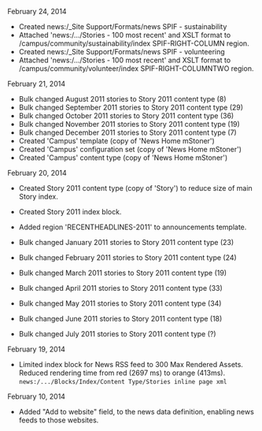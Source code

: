February 24, 2014

* Created news:/_Site Support/Formats/news SPIF - sustainability
* Attached 'news:/.../Stories - 100 most recent' and XSLT format to /campus/community/sustainability/index SPIF-RIGHT-COLUMN region.
* Created news:/_Site Support/Formats/news SPIF - volunteering
* Attached 'news:/.../Stories - 100 most recent' and XSLT format to /campus/community/volunteer/index SPIF-RIGHT-COLUMNTWO region.

February 21, 2014

* Bulk changed August 2011 stories to Story 2011 content type (8)
* Bulk changed September 2011 stories to Story 2011 content type (29)
* Bulk changed October 2011 stories to Story 2011 content type (36)
* Bulk changed November 2011 stories to Story 2011 content type (19)
* Bulk changed December 2011 stories to Story 2011 content type (7)
* Created 'Campus' template (copy of 'News Home mStoner')
* Created 'Campus' configuration set (copy of 'News Home mStoner')
* Created 'Campus' content type (copy of 'News Home mStoner')

February 20, 2014

* Created Story 2011 content type (copy of 'Story') to reduce size of main Story index.
* Created Story 2011 index block.

* Added region 'RECENTHEADLINES-2011' to announcements template.
* Bulk changed January 2011 stories to Story 2011 content type (23)
* Bulk changed February 2011 stories to Story 2011 content type (24)
* Bulk changed March 2011 stories to Story 2011 content type (19)
* Bulk changed April 2011 stories to Story 2011 content type (33)
* Bulk changed May 2011 stories to Story 2011 content type (34)
* Bulk changed June 2011 stories to Story 2011 content type (18)
* Bulk changed July 2011 stories to Story 2011 content type (?)

February 19, 2014

* Limited index block for News RSS feed to 300 Max Rendered Assets. Reduced rendering time from red (2697 ms) to orange (413ms). `news:/.../Blocks/Index/Content Type/Stories inline page xml`

February 10, 2014
* Added "Add to website" field, to the news data definition, enabling news feeds to those websites.